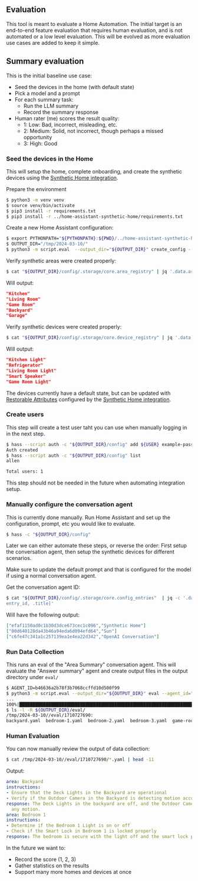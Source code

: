 ## Evaluation

This tool is meant to evaluate a Home Automation. The initial target is an
end-to-end feature evaluation that requires human evaluation, and is not
automated or a low level evaluation. This will be evolved as more evaluation
use cases are added to keep it simple.

## Summary evaluation

This is the initial baseline use case:

- Seed the devices in the home (with default state)
- Pick a model and a prompt
- For each summary task:
  - Run the LLM summary
  - Record the summary response
- Human rater (me) scores the result quality:
  - 1: Low: Bad, incorrect, misleading, etc.
  - 2: Medium: Solid, not incorrect, though perhaps a missed opportunity
  - 3: High: Good


### Seed the devices in the Home

This will setup the home, complete onboarding, and create the synthetic devices
using the [Synthetic Home integration](https://github.com/allenporter/home-assistant-synthetic-home/).

Prepare the environment
```bash
$ python3 -m venv venv
$ source venv/bin/activate
$ pip3 install -r requirements.txt
$ pip3 install -r ../home-assistant-synthetic-home/requirements.txt
```

Create a new Home Assistant configuration:
```bash
$ export PYTHONPATH="${PYTHONPATH}:${PWD}/../home-assistant-synthetic-home/custom_components/:${PWD}/../home-assistant-synthetic-home/"
$ OUTPUT_DIR="/tmp/2024-03-10/"
$ python3 -m script.eval  --output_dir="${OUTPUT_DIR}" create_config --config datasets/summaries/home1-us.yaml
```

Verify synthetic areas were created properly:
```bash
$ cat "${OUTPUT_DIR}/config/.storage/core.area_registry" | jq '.data.areas[].name' | head -5
```
Will output:
```json
"Kitchen"
"Living Room"
"Game Room"
"Backyard"
"Garage"
```

Verify synthetic devices were created properly:
```bash
$ cat "${OUTPUT_DIR}/config/.storage/core.device_registry" | jq '.data.devices[].name' | head -5
```
Will output:
```json
"Kitchen Light"
"Refrigerator"
"Living Room Light"
"Smart Speaker"
"Game Room Light"
```

The devices currently have a default state, but can be updated with [Restorable Attributes](https://github.com/allenporter/home-assistant-synthetic-home/?tab=readme-ov-file#restorable-attributes-using-service-calls)
configured by the [Synthetic Home integration](https://github.com/allenporter/home-assistant-synthetic-home/).


### Create users

This step will create a test user taht you can use when manually logging in in the next step.
```bash
$ hass --script auth -c "${OUTPUT_DIR}/config" add ${USER} example-pass
Auth created
$ hass --script auth -c "${OUTPUT_DIR}/config" list
allen

Total users: 1
```

This step should not be needed in the future when automating integration setup.

### Manually configure the conversation agent

This is currently done manually. Run Home Assistant and set up the configuration,
prompt, etc you would like to evaluate.
```bash
$ hass -c "${OUTPUT_DIR}/config"
```

Later we can either automate these steps, or reverse the order: First setup the
conversation agent, then setup the synthetic devices for different scenarios.

Make sure to update the default prompt and that is configured for the model if
using a normal conversation agent.

Get the conversation agent ID:
```bash
$ cat "${OUTPUT_DIR}/config/.storage/core.config_entries"  | jq -c '.data.entries[] | [.
entry_id, .title]'
```

Will have the following output:
```json
["efaf1150ad0c1b30d3dce673cec1c096","Synthetic Home"]
["00d640128da43b46a94eda6d094efd64","Sun"]
["c6fe47c341a1c257139ea1e4ea22d342","OpenAI Conversation"]
```

### Run Data Collection

This runs an eval of the "Area Summary" conversation agent. This will evaluate the "Answer summary"
agent and create output files in the output directory under `eval/`

```bash
$ AGENT_ID=b46636a2b78f3b7068ccffd10d500f99
$ python3 -m script.eval --output_dir="${OUTPUT_DIR}" eval --agent_id="${AGENT_ID}" --eval_config_file=script/eval/eval_config.yaml
...
100%|███████████████████████████████████████████████████████████████████████████████████████████████████████████████| 9/9 [00:16<00:00,  1.79s/it]
$ ls -l -R ${OUTPUT_DIR}/eval/
/tmp/2024-03-10//eval/1710727690:
backyard.yaml  bedroom-1.yaml  bedroom-2.yaml  bedroom-3.yaml  game-room.yaml  garage.yaml  kitchen.yaml  living-room.yaml  master-bedroom.yaml
```

### Human Evaluation

You can now manually review the output of data collection:

```bash
$ cat /tmp/2024-03-10//eval/1710727690/*.yaml | head -11
```

Output:
```yaml
area: Backyard
instructions:
- Ensure that the Deck Lights in the Backyard are operational
- Verify if the Outdoor Camera in the Backyard is detecting motion accurately
response: The Deck Lights in the backyard are off, and the Outdoor Camera is not detecting
  any motion.
area: Bedroom 1
instructions:
- Determine if the Bedroom 1 Light is on or off
- Check if the Smart Lock in Bedroom 1 is locked properly
response: The bedroom is secure with the light off and the smart lock properly locked.
```

In the future we want to:
- Record the score (1, 2, 3)
- Gather statistics on the results
- Support many more homes and devices at once
